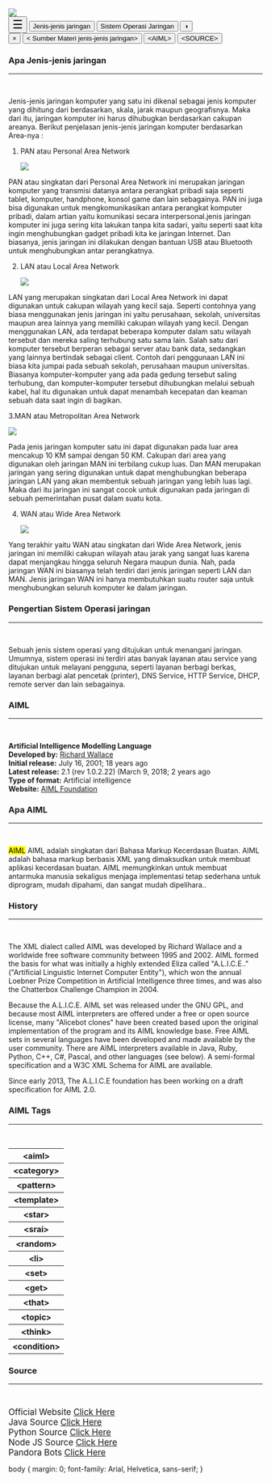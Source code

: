<!DOCTYPE html>
<html>
 <head>
   <meta name="viewport" content="width=device-width, initial-scale=1">
   <title>Bahan Ajar</title>
    <link rel="stylesheet" type="text/css" href="style.css"/>
 </head>
<body>
<!--    header   -->
    <div class="header">
    <img src="https://i.ibb.co/86YYkcD/main-qimg-b77fde9aea646e2679395d975443c4d8.gif">
    </div>
<!--Nav bar-->
<div id="navbar">
  <button style="font-size: 23px;" onclick="openNav()">&#9776;</button>
 <button class="tablinks" onclick="openInfo(event, 'Jenis-Jenis Jaringan')" id="defaultOpen">Jenis-jenis jaringan</button>
  <button class="tablinks" onclick="openInfo(event, 'Sistem Operasi Jaringan')">Sistem Operasi Jaringan</button>
  <button onclick="DarkMode()">&#9681;</button>
</div>
<!--    Side Nav Bar-->
<div id="mySidenav" class="sidenav">
  <button class="closebtn" 
   onclick="closeNav()" >&times;</button>
  <button class="tablinks" 
   onclick="openInfo(event,Sumber Materi jenis-jenis jaringan
')">&#60; Sumber Materi jenis-jenis jaringan&#62;</button>
  <button class="tablinks" onclick="openInfo(event, 'AIML')">&#60;AIML&#62;</button>
  <button class="tablinks" onclick="openInfo(event, 'SOURCE')">&#60;SOURCE&#62;</button>
  </div>
<!--    Home-->
<div id="Jenis-Jenis Jaringan" class="tabcontent">
 <p style="https://images.app.goo.gl/YnW31C1GuC6xgd399margin: 0px;"></p>
 <h3>Apa Jenis-jenis jaringan</h3><hr><br>
  <p><mark></mark>Jenis-jenis jaringan komputer yang satu ini dikenal sebagai jenis komputer yang dihitung dari berdasarkan, skala, jarak maupun geografisnya. Maka dari itu, jaringan komputer ini harus dihubugkan berdasarkan cakupan areanya. Berikut penjelasan jenis-jenis jaringan komputer berdasarkan Area-nya :
  
   1. PAN atau Personal Area Network</p>
<img
 src="https://catetanreza.files.wordpress.com/2013/07/pan.jpg">
  <p><mark></mark>PAN atau singkatan dari Personal Area Network ini merupakan jaringan komputer yang transmisi datanya antara perangkat pribadi saja seperti tablet, komputer, handphone, konsol game dan lain sebagainya. PAN ini juga bisa digunakan untuk mengkomunikasikan antara perangkat komputer pribadi, dalam artian yaitu komunikasi  secara interpersonal.jenis jaringan komputer ini juga sering kita lakukan tanpa kita sadari, yaitu seperti saat kita ingin menghubungkan gadget pribadi kita ke jaringan Internet. Dan biasanya, jenis jaringan ini dilakukan dengan bantuan USB atau Bluetooth untuk menghubungkan antar perangkatnya.
  
 2. LAN atau Local Area Network</p>
<img 
 src="http://alfina.blog.widyatama.ac.id/wp-content/uploads/sites/2876/2019/10/pro629929980.jpg">
  <p><mark></mark> LAN yang merupakan singkatan dari Local Area Network ini dapat digunakan untuk cakupan wilayah yang kecil saja. Seperti contohnya yang biasa menggunakan jenis jaringan ini yaitu perusahaan, sekolah, universitas maupun area lainnya yang memiliki cakupan wilayah yang kecil.
Dengan menggunakan LAN, ada terdapat beberapa komputer dalam satu wilayah tersebut dan mereka saling terhubung satu sama lain. Salah satu dari komputer tersebut berperan sebagai server atau bank data, sedangkan yang lainnya bertindak sebagai client.
Contoh dari penggunaan LAN ini biasa kita jumpai pada sebuah sekolah, perusahaan maupun universitas. Biasanya komputer-komputer yang ada pada gedung tersebut saling terhubung, dan komputer-komputer tersebut dihubungkan melalui sebuah kabel, hal itu digunakan untuk dapat menambah kecepatan dan keaman sebuah data saat ingin di bagikan.

3.MAN atau Metropolitan Area Network</p>
<img 
 src="https://www.abba.co.id/wp-content/uploads/2023/02/MAN.png">
  <p><mark></mark>Pada jenis jaringan komputer satu ini dapat digunakan pada luar area mencakup 10 KM sampai dengan 50 KM. Cakupan dari area yang digunakan oleh jaringan MAN ini terbilang cukup luas.
Dan MAN merupakan jaringan yang sering digunakan untuk dapat menghubungkan beberapa jaringan LAN yang akan membentuk sebuah jaringan yang lebih luas lagi. Maka dari itu jaringan ini sangat cocok untuk digunakan pada jaringan di sebuah pemerintahan pusat dalam suatu kota.

4. WAN atau Wide Area Network</p>
 <img 
 src="https://blogger.googleusercontent.com/img/b/R29vZ2xl/AVvXsEiXcZ50vs6u3XQPyu8cFXrN92J-H-RWwtEgOmRMW0yF_wYRw9tGfH_DQCa0QYov-rLCYK9XFyKYsc5Jm_g4bZBUbc4zFNALszZjzMX8hQ7cYYh2AJQcP-LagLFhwrgAcu-jRBB_IjJC7wAS__Xz2kRnA44mRiap_D7_Ye4UtAaN3jZBKhlxpFG3yCFMtA/s800/wide-area-network.jpg">
<p><mark></mark> Yang terakhir yaitu WAN atau singkatan dari Wide Area Network, jenis jaringan ini memiliki cakupan wilayah atau jarak yang sangat luas karena dapat menjangkau hingga seluruh Negara maupun dunia. Nah, pada jaringan WAN ini biasanya telah terdiri dari jenis jaringan seperti LAN dan MAN. Jenis jaringan WAN ini hanya membutuhkan suatu router saja untuk menghubungkan seluruh komputer ke dalam jaringan.</p>
<!-- setup-->
<div id="Sistem Operasi Jaringan" class="tabcontent">
  <h3>Pengertian Sistem Operasi jaringan</h3><hr><br>
  <p><mark></mark>Sebuah jenis sistem operasi yang ditujukan untuk menangani jaringan. Umumnya, sistem operasi ini terdiri atas banyak layanan atau service yang ditujukan untuk melayani pengguna, seperti layanan berbagi berkas, layanan berbagi alat pencetak (printer), DNS Service, HTTP Service, DHCP, remote server dan lain sebagainya.</p>
 </dit> 
 <!--    AIML-->
<div id="AIML" class="tabcontent">
   <p style="margin: 0px;"></p>
   <h3>AIML</h3><hr><br>
    <p><b>Artificial Intelligence Modelling Language</b><br><b>Developed by:</b> <a href="https://en.wikipedia.org/wiki/Richard_Wallace_(scientist)"> Richard Wallace</a><br><b>Initial release:</b> July 16, 2001; 18 years ago<br><b>Latest release:</b> 2.1 (rev 1.0.2.22)
(March 9, 2018; 2 years ago<br><b>Type of format:</b> Artificial intelligence<br> <b> Website:</b> <a href="http://www.aiml.foundation/">AIML Foundation</a></p>
  <h3>Apa AIML</h3><hr><br>
    <p><mark>AIML</mark> AIML adalah singkatan dari Bahasa Markup Kecerdasan Buatan. AIML adalah bahasa markup berbasis XML yang dimaksudkan untuk membuat aplikasi kecerdasan buatan. AIML memungkinkan untuk membuat antarmuka manusia sekaligus menjaga implementasi tetap sederhana untuk diprogram, mudah dipahami, dan sangat mudah dipelihara..</p>
     <h3>History</h3><hr><br>
   <p> The XML dialect called AIML was developed by Richard Wallace and a worldwide free software community between 1995 and 2002. AIML formed the basis for what was initially a highly extended Eliza called "A.L.I.C.E.." ("Artificial Linguistic Internet Computer Entity"), which won the annual Loebner Prize Competition in Artificial Intelligence three times, and was also the Chatterbox Challenge Champion in 2004.

Because the A.L.I.C.E. AIML set was released under the GNU GPL, and because most AIML interpreters are offered under a free or open source license, many "Alicebot clones" have been created based upon the original implementation of the program and its AIML knowledge base. Free AIML sets in several languages have been developed and made available by the user community. There are AIML interpreters available in Java, Ruby, Python, C++, C#, Pascal, and other languages (see below). A semi-formal specification and a W3C XML Schema for AIML are available.

Since early 2013, The A.L.I.C.E foundation has been working on a draft specification for AIML 2.0.</p>
<h3>AIML Tags</h3><hr><br>
    <table style="width:100%">
        <tr>
        <th>&#60;aiml&#62;</th></tr>
        <tr>
        <th>&#60;category&#62;</th></tr>
        <tr>
        <th>&#60;pattern&#62;</th></tr>
        <tr>
        <th>&#60;template&#62;</th></tr>
        <tr>
        <th>&#60;star&#62;</th></tr>
        <tr>
        <th>&#60;srai&#62;</th></tr>
        <tr>
        <th>&#60;random&#62;</th></tr>
        <tr>
        <th>&#60;li&#62;</th></tr>
        <tr>
        <th>&#60;set&#62;</th></tr>
        <tr>
        <th>&#60;get&#62;</th></tr>
       <tr>
        <th>&#60;that&#62;</th></tr>
        <tr>
        <th>&#60;topic&#62;</th></tr>
        <tr>
        <th>&#60;think&#62;</th></tr>
        <tr>
        <th>&#60;condition&#62;</th></
     tr>
       </table>
   
<!--source-->
<div id="Source" class="tabcontent">
  <h3>Source</h3><hr><br>
    <p>
        <big>Official Website <a href="http://www.aiml.foundation/" target= _blank> Click Here</a></big><br>
        <big> Java Source <a href="https://www.tutorialspoint.com/aiml/aiml_first_application.htm" target= _blank> Click Here</a></big><br>
        <big>Python Source <a href="https://www.devdungeon.com/content/ai-chat-bot-python-aiml" target= _blank> Click Here</a></big><br>
        <big>Node JS Source <a href="https://www.npmjs.com/package/aiml" target= _blank> Click Here</a></big><br>
        <big>Pandora Bots <a href="https://discover.bot/bot-talk/guide-to-bot-frameworks/pandorabots/" target= _blank> Click Here</a></big><br>
    </p>
</div>


</body>
</html>

body {
  margin: 0;
  font-family: Arial, Helvetica, sans-serif;
}



